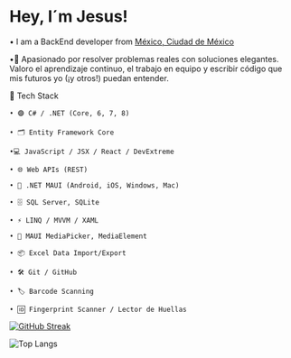 # Hey, I´m Jesus!

• I am a BackEnd developer from [México, Ciudad de México](https://www.youtube.com/watch?v=k0E5zr9HdGE&pp=ygUYdHVyaXNtbyBjaXVkYWQgZGUgbWV4aWNv)

•🚀 Apasionado por resolver problemas reales con soluciones elegantes. Valoro el aprendizaje continuo, el trabajo en equipo y escribir código que mis futuros yo (¡y otros!) puedan entender.

🧰 Tech Stack

    • 🟣 C# / .NET (Core, 6, 7, 8)

    • 🗂️ Entity Framework Core

    •💻 JavaScript / JSX / React / DevExtreme

    • 🌐 Web APIs (REST)

    • 📱 .NET MAUI (Android, iOS, Windows, Mac)

    • 🗄️ SQL Server, SQLite

    • ⚡ LINQ / MVVM / XAML

    • 📸 MAUI MediaPicker, MediaElement

    • 📦 Excel Data Import/Export

    • 🛠️ Git / GitHub

    • 🏷️ Barcode Scanning

    • 🆔 Fingerprint Scanner / Lector de Huellas

[![GitHub Streak](https://github-readme-streak-stats.herokuapp.com?user=JesusTufino&theme=dracula)](https://git.io/streak-stats)

![Top Langs](https://github-readme-stats.vercel.app/api/top-langs/?username=JesusTufino&layout=compact)
